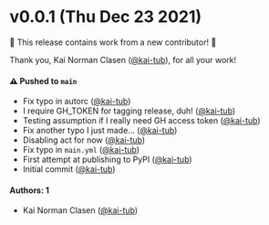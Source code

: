 # v0.0.1 (Thu Dec 23 2021)

:tada: This release contains work from a new contributor! :tada:

Thank you, Kai Norman Clasen ([@kai-tub](https://github.com/kai-tub)), for all your work!

#### ⚠️ Pushed to `main`

- Fix typo in autorc ([@kai-tub](https://github.com/kai-tub))
- I require GH_TOKEN for tagging release, duh! ([@kai-tub](https://github.com/kai-tub))
- Testing assumption if I really need GH access token ([@kai-tub](https://github.com/kai-tub))
- Fix another typo I just made... ([@kai-tub](https://github.com/kai-tub))
- Disabling act for now ([@kai-tub](https://github.com/kai-tub))
- Fix typo in `main.yml` ([@kai-tub](https://github.com/kai-tub))
- First attempt at publishing to PyPI ([@kai-tub](https://github.com/kai-tub))
- Initial commit ([@kai-tub](https://github.com/kai-tub))

#### Authors: 1

- Kai Norman Clasen ([@kai-tub](https://github.com/kai-tub))
